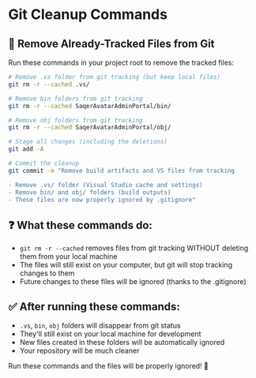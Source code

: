 # Git Cleanup Commands

## 🔧 Remove Already-Tracked Files from Git

Run these commands in your project root to remove the tracked files:

```bash
# Remove .vs folder from git tracking (but keep local files)
git rm -r --cached .vs/

# Remove bin folders from git tracking  
git rm -r --cached SaqerAvatarAdminPortal/bin/

# Remove obj folders from git tracking
git rm -r --cached SaqerAvatarAdminPortal/obj/

# Stage all changes (including the deletions)
git add -A

# Commit the cleanup
git commit -m "Remove build artifacts and VS files from tracking

- Remove .vs/ folder (Visual Studio cache and settings)
- Remove bin/ and obj/ folders (build outputs)  
- These files are now properly ignored by .gitignore"
```

## ❓ What these commands do:

- `git rm -r --cached` removes files from git tracking WITHOUT deleting them from your local machine
- The files will still exist on your computer, but git will stop tracking changes to them
- Future changes to these files will be ignored (thanks to the .gitignore)

## ✅ After running these commands:

- `.vs`, `bin`, `obj` folders will disappear from git status
- They'll still exist on your local machine for development
- New files created in these folders will be automatically ignored
- Your repository will be much cleaner

Run these commands and the files will be properly ignored! 🎉